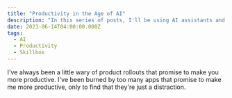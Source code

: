 ```yaml
---
title: "Productivity in the Age of AI"
description: "In this series of posts, I'll be using AI assistants and the newest web technologies to try and release the MVP of a Saas product I've been thinking about for awhile."
date: 2023-06-14T04:00:00.000Z
tags:
  - AI
  - Productivity
  - Skillbox
---
```


I've always been a little wary of product rollouts that promise to make you more productive. I've been burned by too many apps that promise to make me more productive, only to find that they're just a distraction.
